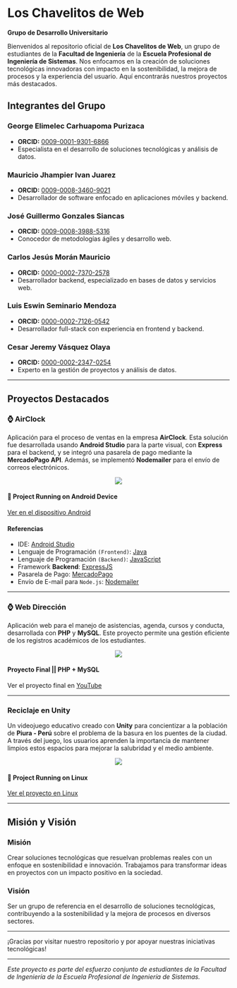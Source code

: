 # Los Chavelitos de Web

**Grupo de Desarrollo Universitario**

Bienvenidos al repositorio oficial de **Los Chavelitos de Web**, un grupo de estudiantes de la **Facultad de Ingeniería** de la **Escuela Profesional de Ingeniería de Sistemas**. Nos enfocamos en la creación de soluciones tecnológicas innovadoras con impacto en la sostenibilidad, la mejora de procesos y la experiencia del usuario. Aquí encontrarás nuestros proyectos más destacados.

## Integrantes del Grupo

### **George Elimelec Carhuapoma Purizaca**
- **ORCID:** [0009-0001-9301-6866](https://orcid.org/0009-0001-9301-6866)
- Especialista en el desarrollo de soluciones tecnológicas y análisis de datos.

### **Mauricio Jhampier Ivan Juarez**
- **ORCID:** [0009-0008-3460-9021](https://orcid.org/0009-0008-3460-9021)
- Desarrollador de software enfocado en aplicaciones móviles y backend.

### **José Guillermo Gonzales Siancas**
- **ORCID:** [0009-0008-3988-5316](https://orcid.org/0009-0008-3988-5316)
- Conocedor de metodologías ágiles y desarrollo web.

### **Carlos Jesús Morán Mauricio**
- **ORCID:** [0000-0002-7370-2578](https://orcid.org/0000-0002-7370-2578)
- Desarrollador backend, especializado en bases de datos y servicios web.

### **Luis Eswin Seminario Mendoza**
- **ORCID:** [0000-0002-7126-0542](https://orcid.org/0000-0002-7126-0542)
- Desarrollador full-stack con experiencia en frontend y backend.

### **Cesar Jeremy Vásquez Olaya**
- **ORCID:** [0000-0002-2347-0254](https://orcid.org/0000-0002-2347-0254)
- Experto en la gestión de proyectos y análisis de datos.

---

## Proyectos Destacados

### ⌚ **AirClock**
Aplicación para el proceso de ventas en la empresa **AirClock**. Esta solución fue desarrollada usando **Android Studio** para la parte visual, con **Express** para el backend, y se integró una pasarela de pago mediante la **MercadoPago API**. Además, se implementó **Nodemailer** para el envío de correos electrónicos.

<p align="center">
  <a href="https://skillicons.dev">
    <img src="https://skillicons.dev/icons?i=androidstudio,java,express" />
  </a>
</p>

#### 📱 **Project Running on Android Device**
[Ver en el dispositivo Android](https://github.com/user-attachments/assets/44b97e5c-7ec7-4f09-b512-6c868056cbea)

#### Referencias
- IDE: [Android Studio](https://developer.android.com/studio)
- Lenguaje de Programación `(Frontend)`: [Java](https://www.java.com/es/)
- Lenguaje de Programación `(Backend)`: [JavaScript](https://lenguajejs.com/javascript/)
- Framework **Backend**: [ExpressJS](https://expressjs.com/)
- Pasarela de Pago: [MercadoPago](https://www.mercadopago.com.pe/developers/es)
- Envío de E-mail para `Node.js`: [Nodemailer](https://www.nodemailer.com/)

---

### ⌚ **Web Dirección**
Aplicación web para el manejo de asistencias, agenda, cursos y conducta, desarrollada con **PHP** y **MySQL**. Este proyecto permite una gestión eficiente de los registros académicos de los estudiantes.

<p align="center">
  <a href="https://skillicons.dev">
    <img src="https://skillicons.dev/icons?i=php,mysql" />
  </a>
</p>

#### **Proyecto Final || PHP + MySQL**
Ver el proyecto final en [YouTube](https://youtu.be/6ALHzVzxLz8)

---

### **Reciclaje en Unity**
Un videojuego educativo creado con **Unity** para concientizar a la población de **Piura - Perú** sobre el problema de la basura en los puentes de la ciudad. A través del juego, los usuarios aprenden la importancia de mantener limpios estos espacios para mejorar la salubridad y el medio ambiente.

<p align="center">
  <a href="https://skillicons.dev">
    <img src="https://skillicons.dev/icons?i=cs,unity" />
  </a>
</p>

#### 📱 **Project Running on Linux**
[Ver el proyecto en Linux](https://github.com/user-attachments/assets/fa3ab174-20ff-4e32-af0b-d8601dcad498)

---

## Misión y Visión

### **Misión**
Crear soluciones tecnológicas que resuelvan problemas reales con un enfoque en sostenibilidad e innovación. Trabajamos para transformar ideas en proyectos con un impacto positivo en la sociedad.

### **Visión**
Ser un grupo de referencia en el desarrollo de soluciones tecnológicas, contribuyendo a la sostenibilidad y la mejora de procesos en diversos sectores.

---

¡Gracias por visitar nuestro repositorio y por apoyar nuestras iniciativas tecnológicas!

---

*Este proyecto es parte del esfuerzo conjunto de estudiantes de la Facultad de Ingeniería de la Escuela Profesional de Ingeniería de Sistemas.*
